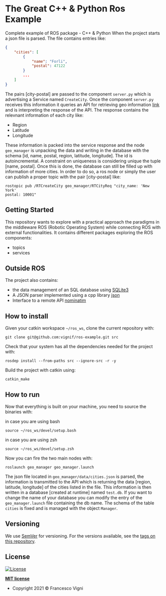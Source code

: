 # The Great C++ & Python Ros Example

Complete example of ROS package - C++ & Python
When the project starts a json file is parsed. The file contains entries like:
```json
{
    "cities": [
        {
            "name": "Forli",
            "postal": 47122
        }
        ...
    ]
}
```
The pairs [city-postal] are passed to the component `server.py` which is advertising a Service named `CreateCity`. Once the component `server.py` receives this information it queries an API for retrieving geo information [link](https://nominatim.openstreetmap.org) and is interpreting the response of the API. The response contains the relevnant information of each city like:
- Region
- Latitude
- Longitude

These information is packed into the service response and the node `geo_manager` is unpacking the data and writing in the database with the schema [id, name, postal, region, latitude, longitude]. The id is autoincremental. A constraint on uniqueness is considering unique the tuple [name, postal].
Once this is done, the database can still be filled up with information of more cities. In order to do so, a ros node or simply the user can publish a proper topic with the pair [city-postal] like:

```
rostopic pub /RTCreateCity geo_manager/RTCityReq "city_name: 'New York'
postal: 10001"
```


## Getting Started

This repository wants to explore with a practical approach the paradigms in the middleware ROS (Robotic Operating System) while connecting ROS with external functionalities. It contains different packages exploring the ROS components:
- topics
- services

## Outside ROS
The project also contains:
- the data management of an SQL database using [SQLite3](https://www.sqlite.org/)
- A JSON parser implemented using a cpp library [json](https://github.com/open-source-parsers/jsoncpp)
- Interface to a remote API [nominatim](https://nominatim.openstreetmap.org)

## How to install
Given your catkin workspace `~/ros_ws`, clone the current repository with:

```
git clone git@github.com:vignif/ros-example.git src
```

Check that your system has all the dependencies needed for the project with:

```
rosdep install --from-paths src --ignore-src -r -y
```

Build the project with catkin using:

```
catkin_make
```

## How to run

Now that everything is built on your machine, you need to source the binaries with:

in case you are using bash
```
source ~/ros_ws/devel/setup.bash
```

in case you are using zsh
```
source ~/ros_ws/devel/setup.zsh
```

Now you can fire the two main nodes with:
```
roslaunch geo_manager geo_manager.launch
```

The json file located in `geo_manager/data/cities.json` is parsed, the information is transmitted to the API which is returning the data [region, latitude, longitude] of the cities listed in the file.
This information is then written in a database [created at runtime] named `test.db`.
If you want to change the name of your database you can modify the entry of the `geo_manager.launch` file containing the db name.
The schema of the table `cities` is fixed and is managed with the object `Manager`.

## Versioning

We use [SemVer](http://semver.org/) for versioning. For the versions available, see the [tags on this repository](https://github.com/vignif/ros-example/tags). 


## License

[![License](http://img.shields.io/:license-mit-blue.svg?style=flat-square)](http://badges.mit-license.org)

**[MIT license](http://opensource.org/licenses/mit-license.php)**
- Copyright 2021 © Francesco Vigni